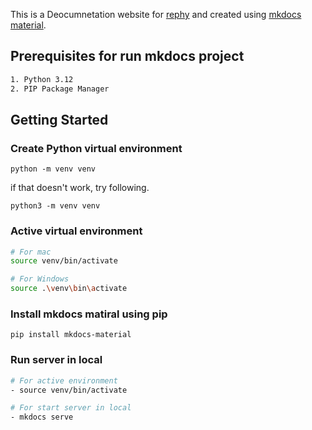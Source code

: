 This is a Deocumnetation website for [rephy](https://rephy.com) and created using [mkdocs material](https://squidfunk.github.io/mkdocs-material/).

## Prerequisites for run mkdocs project

```bash
1. Python 3.12
2. PIP Package Manager
```

## Getting Started

### Create Python virtual environment

`python -m venv venv`

if that doesn't work, try following.

`python3 -m venv venv`

### Active virtual environment

```bash
# For mac
source venv/bin/activate

# For Windows
source .\venv\bin\activate
```

### Install mkdocs matiral using pip

`pip install mkdocs-material`

### Run server in local

```bash
# For active environment
- source venv/bin/activate

# For start server in local
- mkdocs serve
```
